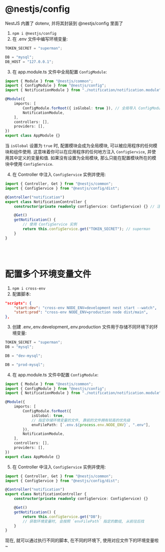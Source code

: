 # @nestjs/config

NestJS 内置了 dotenv, 并将其封装到 @nestjs/config 里面了

1. `npm i @nestjs/config`
2. 在 .env 文件中编写环境变量:

```typescript
TOKEN_SECRET = "superman";

DB = "mysql";
DB_HOST = "127.0.0.1";
```

3. 在 app.module.ts 文件中全局配置 `ConfigModule`:

```typescript
import { Module } from "@nestjs/common";
import { ConfigModule } from "@nestjs/config";
import { NotificationModule } from "./notification/notification.module";

@Module({
    imports: [
        ConfigModule.forRoot({ isGlobal: true }), // 全局导入 ConfigModule
        NotificationModule,
    ],
    controllers: [],
    providers: [],
})
export class AppModule {}
```

当 `isGlobal` 设置为 `true` 时, 配置模块会成为全局模块, 可以被应用程序的任何模块和组件使用. 这意味着你可以在应用程序的任何地方注入 `ConfigService`, 并使用其中定义的变量和值. 如果没有设置为全局模块, 那么只能在配置模块所在的模块中使用 `ConfigService`.

4. 在 Controller 中注入 `ConfigService` 实例并使用:

```typescript
import { Controller, Get } from "@nestjs/common";
import { ConfigService } from "@nestjs/config/dist";

@Controller("notification")
export class NotificationController {
    constructor(private readonly configService: ConfigService) {} // 注入 ConfigService 实例

    @Get()
    getNotification() {
        // 使用 ConfigService 实例
        return this.configService.get("TOKEN_SECRET"); // superman
    }
}
```

<br><br>

# 配置多个环境变量文件

1. `npm i cross-env`
2. 配置脚本:

```json
"scripts": {
    "start:dev": "cross-env NODE_ENV=development nest start --watch",
    "start:prod": "cross-env NODE_ENV=production node dist/main",
},
```

3. 创建 .env,.env.development,.env.production 文件用于存储不同环境下的环境变量:

```typescript
TOKEN_SECRET = "superman";
DB = "mysql";
```

```typescript
DB = "dev-mysql";
```

```typescript
DB = "prod-mysql";
```

4. 在 app.module.ts 文件中配置 `ConfigModule`:

```typescript
import { Module } from "@nestjs/common";
import { ConfigModule } from "@nestjs/config";
import { NotificationModule } from "./notification/notification.module";

@Module({
    imports: [
        ConfigModule.forRoot({
            isGlobal: true,
            // 指定存储环境变量的文件, 靠前的文件拥有较高的优先级
            envFilePath: [`.env.${process.env.NODE_ENV}`, ".env"],
        }),
        NotificationModule,
    ],
    controllers: [],
    providers: [],
})
export class AppModule {}
```

5. 在 Controller 中注入 `ConfigService` 实例并使用:

```typescript
import { Controller, Get } from "@nestjs/common";
import { ConfigService } from "@nestjs/config/dist";

@Controller("notification")
export class NotificationController {
    constructor(private readonly configService: ConfigService) {}

    @Get()
    getNotification() {
        return this.configService.get("DB");
        // 获取环境变量时, 会按照 `envFilePath` 指定的数组, 从前往后找
    }
}
```

现在, 就可以通过执行不同的脚本, 在不同的环境下, 使用对应文件下的环境变量啦~

<br>
